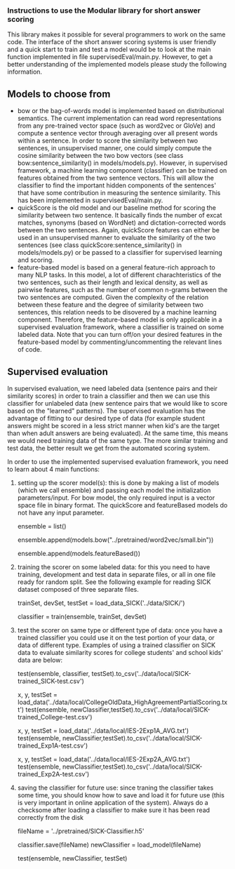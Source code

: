 ### Instructions to use the Modular library for short answer scoring

This library makes it possible for several programmers to work on the same code. The interface of the short answer scoring systems is user friendly and a quick start to train and test a model would be to look at the main function implemented in file supervisedEval/main.py. However, to get a better understanding of the implemented models please study the following information.

## Models to choose from
- bow or the bag-of-words model is implemented based on distributional semantics. The current implementation can read word representations from any pre-trained vector space (such as word2vec or GloVe) and compute a sentence vector through averaging over all present words within a sentence. In order to score the similarity between two sentences, in unsupervised manner, one could simply compute the cosine similarity between the two bow vectors (see class bow:sentence_similarity() in models/models.py). However, in supervised framework, a machine learning component (classifier) can be trained on features obtained from the two sentence vectors. This will allow the classifier to find the important hidden components of the sentences' that have some contribution in measuring the sentence similarity. This has been implemented in supervisedEval/main.py.
- quickScore is the old model and our baseline method for scoring the similarity between two sentence. It basically finds the number of excat matches, synonyms (based on WordNet) and dictation-corrected words between the two sentences. Again, quickScore features can either be used in an unsupervised manner to evaluate the similarity of the two sentences (see class quickScore:sentence_similarity() in models/models.py) or be passed to a classifier for supervised learning and scoring.
- feature-based model is based on a general feature-rich approach to many NLP tasks. In this model, a lot of different charachteristics of the two sentences, such as their length and lexical density, as well as pairwise features, such as the number of common n-grams between the two sentences are computed. Given the complexity of the relation between these feature and the degree of similarity between two sentences, this relation needs to be disovered by a machine learning component. Therefore, the feature-based model is only applicable in a supervised evaluation framework, where a classifier is trained on some labeled data. Note that you can turn off/on your desired features in the feature-based model by commenting/uncommenting the relevant lines of code.

## Supervised evaluation
In supervised evaluation, we need labeled data (sentence pairs and their similarity scores) in order to train a classifier and then we can use this classifier for unlabeled data (new sentence pairs that we would like to score based on the "learned" patterns). The supervised evaluation has the advantage of fitting to our desired type of data (for example student answers might be scored in a less strict manner when kid's are the target than when adult answers are being evaluated). At the same time, this means we would need training data of the same type. The more similar training and test data, the better result we get from the automated scoring system.

In order to use the implemented supervised evaluation framework, you need to learn about 4 main functions:

1) setting up the scorer model(s): this is done by making a list of models (which we call ensemble) and passing each model the initialization parameters/input. For bow model, the only required input is a vector space file in binary format. The quickScore and featureBased models do not have any input parameter.
    
    ensemble = list()
    
    
    ensemble.append(models.bow("../pretrained/word2vec/small.bin"))
    
    
    ensemble.append(models.featureBased())
    
 2) training the scorer on some labeled data: for this you need to have training, development and test data in separate files, or all in one file ready for random split. See the following example for reading SICK dataset composed of three separate files. 
 
   
    trainSet, devSet, testSet = load_data_SICK('../data/SICK/')
    
    
    classifier = train(ensemble, trainSet, devSet)
    
 3) test the scorer on same type or different type of data: once you have a trained classifier you could use it on the test portion of your data, or data of different type. Examples of using a trained classifier on SICK data to evaluate similarity scores for college students' and school kids' data are below:
 
    
    test(ensemble, classifier, testSet).to_csv('../data/local/SICK-trained_SICK-test.csv')
    
    
    x, y, testSet = load_data('../data/local/CollegeOldData_HighAgreementPartialScoring.txt')
    test(ensemble, newClassifier,testSet).to_csv('../data/local/SICK-trained_College-test.csv')
    
    x, y, testSet = load_data('../data/local/IES-2Exp1A_AVG.txt')
    test(ensemble, newClassifier,testSet).to_csv('../data/local/SICK-trained_Exp1A-test.csv')
    
    x, y, testSet = load_data('../data/local/IES-2Exp2A_AVG.txt')
    test(ensemble, newClassifier,testSet).to_csv('../data/local/SICK-trained_Exp2A-test.csv')
    
 4) saving the classifier for future use: since traning the classifier takes some time, you should know how to save and load it for future use (this is very important in online application of the system). Always do a checksome after loading a classifier to make sure it has been read correctly from the disk
 
    
    fileName = '../pretrained/SICK-Classifier.h5'
    
    
    classifier.save(fileName)
    newClassifier = load_model(fileName)
    
    
    test(ensemble, newClassifier, testSet)
    
 

    
    
    
